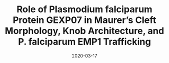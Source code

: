 ---
title: "Role of Plasmodium falciparum Protein GEXP07 in Maurer’s Cleft Morphology, Knob Architecture, and P. falciparum EMP1 Trafficking"
collection: publications
permalink: /publication/2020-role-of-plasmodium
excerpt:
date: 2020-03-17
venue: 'mBio'
teaser:
paperurl: '/files/2020-03-17-role-of-plasmodium.pdf'
link: 'https://doi.org/10.1128/mBio.03320-19'
citation: 'McHugh E, Carmo OMS, Blanch A, Looker O, Liu B, Tiash S, Andrew D, Batinovic S, Low AJY, Cho H-J, McMillan P, Tilley L, Dixon MWA. 2020. &quot;Role of Plasmodium falciparum protein GEXP07 in Maurer’s cleft morphology, knob architecture, and P. falciparum EMP1 trafficking.&quot; <i>mBio</i> 11:e03320-19.'
---